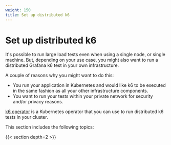 ```yaml
---
weight: 150
title: Set up distributed k6
---
```


# Set up distributed k6

It's possible to run large load tests even when using a single node, or single machine. But, depending on your use case, you might also want to run a distributed Grafana k6 test in your own infrastructure.

A couple of reasons why you might want to do this:

- You run your application in Kubernetes and would like k6 to be executed in the same fashion as all your other infrastructure components.
- You want to run your tests within your private network for security and/or privacy reasons.

[k6 operator](https://github.com/grafana/k6-operator) is a Kubernetes operator that you can use to run distributed k6 tests in your cluster.

This section includes the following topics:

{{< section depth=2 >}}
